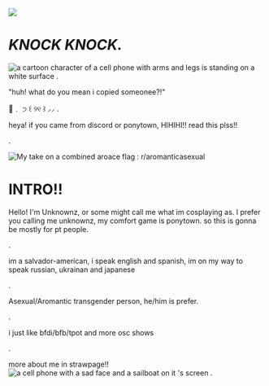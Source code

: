 ![](https://api.visitorbadge.io/api/VisitorHit?user=officially-sevenfan&repo=officially-=sevenfan-badge&countColor=%70F0FB)
# *KNOCK KNOCK.*
<img src="https://media1.tenor.com/m/gkOheQOqZBMAAAAC/mephone4-inanimate-insanity.gif" alt="a cartoon character of a cell phone with arms and legs is standing on a white surface ."/>

"huh! what do you mean i copied someonee?!"

🍦﹒    ੭ ꒰ ୨୧ ꒱ ⸝⸝
.

heya! if you came from discord or ponytown, HIHIHI!! read this plss!!

.

<img src="https://preview.redd.it/0e6d8p4nj4u81.png?width=640&amp;crop=smart&amp;auto=webp&amp;s=d0ceee85e28afa7b6264280de275a80c3715c0ff" alt="My take on a combined aroace flag : r/aromanticasexual"/>


# INTRO!!

Hello! I'm Unknownz, or some might call me what im cosplaying as. I prefer you calling me unknownz, my comfort game is ponytown. so this is gonna be mostly for pt people.



.

im a salvador-american, i speak english and spanish, im on my way to speak russian, ukrainan and japanese

.

Asexual/Aromantic transgender person, he/him is prefer.

.

i just like bfdi/bfb/tpot and more osc shows

.

more about me in strawpage!! 
<img src="https://media1.tenor.com/m/502GjS72N3IAAAAC/mephone4-inanimate-insanity-mephone4.gif" alt="a cell phone with a sad face and a sailboat on it &#39;s screen ."/>

